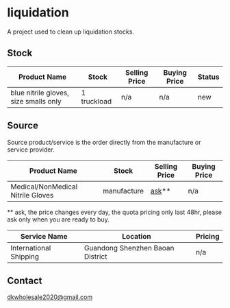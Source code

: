 # liquidation

A project used to clean up liquidation stocks.

## Stock

| Product Name | Stock | Selling Price | Buying Price | Status |
| --- | --- | --- | --- | --- |
| blue nitrile gloves, size smalls only | 1 truckload | n/a | n/a | new |

## Source 

Source product/service is the order directly from the manufacture or service provider.

| Product Name | Stock | Selling Price | Buying Price |
| --- | --- | --- | --- |
| Medical/NonMedical Nitrile Gloves | manufacture | [ask](mailto:dkwholesale2020@gmail.com)** | n/a |

** ask, the price changes every day, the quota pricing only last 48hr, please ask only when you are ready to buy.

| Service Name | Location | Pricing |
| --- | --- | --- |
| International Shipping | Guandong Shenzhen Baoan District | n/a |

## Contact

dkwholesale2020@gmail.com
